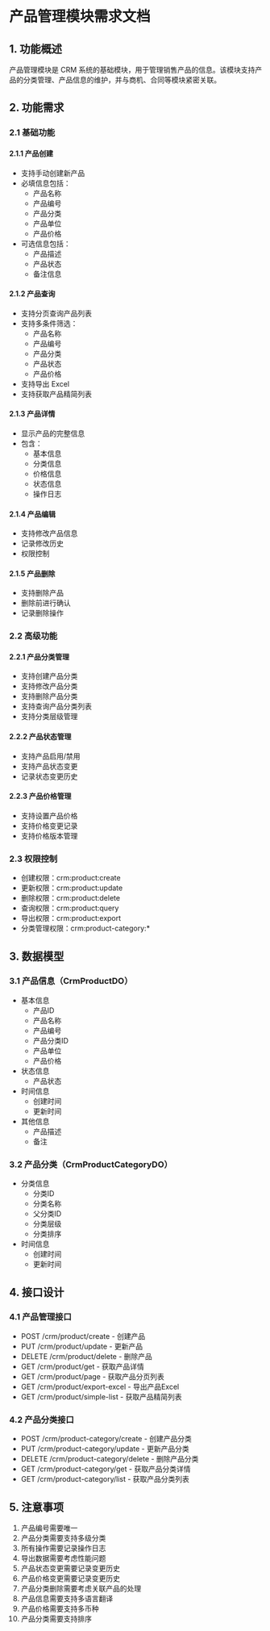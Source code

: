 # 产品管理模块需求文档

## 1. 功能概述

产品管理模块是 CRM 系统的基础模块，用于管理销售产品的信息。该模块支持产品的分类管理、产品信息的维护，并与商机、合同等模块紧密关联。

## 2. 功能需求

### 2.1 基础功能

#### 2.1.1 产品创建
- 支持手动创建新产品
- 必填信息包括：
  - 产品名称
  - 产品编号
  - 产品分类
  - 产品单位
  - 产品价格
- 可选信息包括：
  - 产品描述
  - 产品状态
  - 备注信息

#### 2.1.2 产品查询
- 支持分页查询产品列表
- 支持多条件筛选：
  - 产品名称
  - 产品编号
  - 产品分类
  - 产品状态
  - 产品价格
- 支持导出 Excel
- 支持获取产品精简列表

#### 2.1.3 产品详情
- 显示产品的完整信息
- 包含：
  - 基本信息
  - 分类信息
  - 价格信息
  - 状态信息
  - 操作日志

#### 2.1.4 产品编辑
- 支持修改产品信息
- 记录修改历史
- 权限控制

#### 2.1.5 产品删除
- 支持删除产品
- 删除前进行确认
- 记录删除操作

### 2.2 高级功能

#### 2.2.1 产品分类管理
- 支持创建产品分类
- 支持修改产品分类
- 支持删除产品分类
- 支持查询产品分类列表
- 支持分类层级管理

#### 2.2.2 产品状态管理
- 支持产品启用/禁用
- 支持产品状态变更
- 记录状态变更历史

#### 2.2.3 产品价格管理
- 支持设置产品价格
- 支持价格变更记录
- 支持价格版本管理

### 2.3 权限控制

- 创建权限：crm:product:create
- 更新权限：crm:product:update
- 删除权限：crm:product:delete
- 查询权限：crm:product:query
- 导出权限：crm:product:export
- 分类管理权限：crm:product-category:*

## 3. 数据模型

### 3.1 产品信息（CrmProductDO）
- 基本信息
  - 产品ID
  - 产品名称
  - 产品编号
  - 产品分类ID
  - 产品单位
  - 产品价格
- 状态信息
  - 产品状态
- 时间信息
  - 创建时间
  - 更新时间
- 其他信息
  - 产品描述
  - 备注

### 3.2 产品分类（CrmProductCategoryDO）
- 分类信息
  - 分类ID
  - 分类名称
  - 父分类ID
  - 分类层级
  - 分类排序
- 时间信息
  - 创建时间
  - 更新时间

## 4. 接口设计

### 4.1 产品管理接口
- POST /crm/product/create - 创建产品
- PUT /crm/product/update - 更新产品
- DELETE /crm/product/delete - 删除产品
- GET /crm/product/get - 获取产品详情
- GET /crm/product/page - 获取产品分页列表
- GET /crm/product/export-excel - 导出产品Excel
- GET /crm/product/simple-list - 获取产品精简列表

### 4.2 产品分类接口
- POST /crm/product-category/create - 创建产品分类
- PUT /crm/product-category/update - 更新产品分类
- DELETE /crm/product-category/delete - 删除产品分类
- GET /crm/product-category/get - 获取产品分类详情
- GET /crm/product-category/list - 获取产品分类列表

## 5. 注意事项

1. 产品编号需要唯一
2. 产品分类需要支持多级分类
3. 所有操作需要记录操作日志
4. 导出数据需要考虑性能问题
5. 产品状态变更需要记录变更历史
6. 产品价格变更需要记录变更历史
7. 产品分类删除需要考虑关联产品的处理
8. 产品信息需要支持多语言翻译
9. 产品价格需要支持多币种
10. 产品分类需要支持排序 